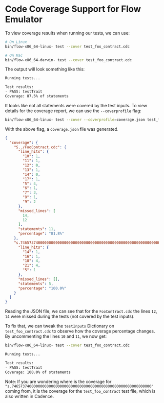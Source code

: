 # Code Coverage Support for Flow Emulator

To view coverage results when running our tests, we can use:

```bash
# On Linux
bin/flow-x86_64-linux- test --cover test_foo_contract.cdc

# On Mac
bin/flow-x86_64-darwin- test --cover test_foo_contract.cdc
```

The output will look something like this:

```bash
Running tests...

Test results:
- PASS: testTrait
Coverage: 87.5% of statements
```

It looks like not all statements were covered by the test inputs. To view details for the coverage report,
we can use the `--coverprofile` flag:

```bash
bin/flow-x86_64-linux- test --cover --coverprofile=coverage.json test_foo_contract.cdc
```

With the above flag, a `coverage.json` file was generated.

```json
{
  "coverage": {
    "S../FooContract.cdc": {
      "line_hits": {
        "10": 1,
        "11": 1,
        "12": 0,
        "13": 1,
        "14": 0,
        "17": 1,
        "5": 4,
        "6": 1,
        "7": 3,
        "8": 1,
        "9": 2
      },
      "missed_lines": [
        14,
        12
      ],
      "statements": 11,
      "percentage": "81.8%"
    },
    "s.7465737400000000000000000000000000000000000000000000000000000000": {
      "line_hits": {
        "14": 1,
        "16": 1,
        "18": 4,
        "21": 4,
        "5": 1
      },
      "missed_lines": [],
      "statements": 5,
      "percentage": "100.0%"
    }
  }
}
```

Reading the JSON file, we can see that for the `FooContract.cdc` the lines `12`, `14` were missed during the tests (not covered by the test inputs).

To fix that, we can tweak the `testInputs` Dictionary on `test_foo_contract.cdc` to observe how the coverage percentage changes. By uncommenting the lines `10` and `11`, we now get:

```bash
bin/flow-x86_64-linux- test --cover test_foo_contract.cdc

Running tests...

Test results:
- PASS: testTrait
Coverage: 100.0% of statements
```

Note: If you are wondering where is the coverage for `"s.7465737400000000000000000000000000000000000000000000000000000000"` coming from, it is the coverage for the `test_foo_contract` test file, which is also written in Cadence.
